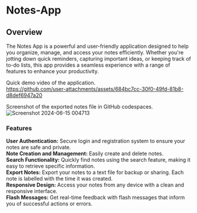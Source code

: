 # Notes-App  
## Overview
The Notes App is a powerful and user-friendly application designed to help you organize, manage, and access your notes efficiently. Whether you're jotting down quick reminders, capturing important ideas, or keeping track of to-do lists, this app provides a seamless experience with a range of features to enhance your productivity.   

Quick demo video of the application.  
https://github.com/user-attachments/assets/684bc7cc-30f0-49fd-81b8-d8def6947a20

Screenshot of the exported notes file in GitHub codespaces.  
![Screenshot 2024-06-15 004713](https://github.com/Tejas-3105/Notes-App/assets/155028169/b2d7b48e-2f63-4ba2-87e0-0effdff4e6fe)  

### Features  
**User Authentication:** Secure login and registration system to ensure your notes are safe and private.  
**Note Creation and Management:** Easily create and delete notes.   
**Search Functionality:** Quickly find notes using the search feature, making it easy to retrieve specific information.   
**Export Notes:** Export your notes to a text file for backup or sharing. Each note is labelled with the time it was created.   
**Responsive Design:** Access your notes from any device with a clean and responsive interface.   
**Flash Messages:** Get real-time feedback with flash messages that inform you of successful actions or errors.     
